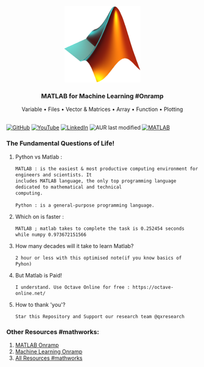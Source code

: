 <p align="center">
  <a href="https://www.youtube.com/channel/UCX7oe66V8zyFpAJyMfPL9VA">
    <img src="https://github.com/xiaowuc2/xiaowuc2/blob/master/source/Matlab_Logo.png" alt="MATLAB" width="200" height="200">
  </a>
  <h3 align="center">MATLAB for Machine Learning #Onramp</h3>
  <p align="center">
    Variable • Files • Vector & Matrices • Array • Function • Plotting
      <br />
    <br>
  </p>
</p>


[![GitHub](https://img.shields.io/static/v1.svg?label=Collaborators&message=1&color=success&logo=github&style=social)](https://github.com/qxresearch/Simple-Harmonic-Motion/graphs/contributors)
[![YouTube](https://img.shields.io/static/v1.svg?label=YouTube&message=@qxresearch&color=grey&logo=youtube&style=flat&logoColor=white&colorA=critical)](https://www.youtube.com/channel/UCX7oe66V8zyFpAJyMfPL9VA)
  [![LinkedIn](https://img.shields.io/static/v1.svg?label=LinkedIn&message=xiaowuc2&color=success&logo=linkedin&style=flat&logoColor=white&colorA=blue)](https://www.linkedin.com/in/xiaowuc2)
    <img alt="AUR last modified" src="https://img.shields.io/aur/last-modified/google-chrome">
    [![MATLAB](https://github.com/mathworks/Database-Explorer-for-IIASA/workflows/MATLAB/badge.svg)](https://github.com/mathworks/Database-Explorer-for-IIASA/actions?query=workflow%3AMATLAB)
  
  
### The Fundamental Questions of Life!

1. Python vs Matlab : 
   ```
   MATLAB : is the easiest & most productive computing environment for engineers and scientists. It 
   includes MATLAB language, the only top programming language dedicated to mathematical and technical 
   computing.

   Python : is a general-purpose programming language.
   ```
2. Which on is faster :
   ```
   MATLAB ; matlab takes to complete the task is 0.252454 seconds while numpy 0.973672151566
   ```
  
3. How many decades will it take to learn Matlab?
   ```
   2 hour or less with this optimised note(if you know basics of Pyhon)
   ``` 
4. But Matlab is Paid!
   ```
   I understand. Use Octave Online for free : https://octave-online.net/
   ```
5. How to thank 'you'?
   ```
   Star this Repository and Support our research team @qxresearch
   ```

### Other Resources #mathworks: 

1. [MATLAB Onramp](https://matlabacademy.mathworks.com/R2021a/portal.html?course=gettingstarted)
2. [Machine Learning Onramp](https://matlabacademy.mathworks.com/R2021a/portal.html?course=machinelearning)
3. [All Resources #mathworks](https://matlabacademy.mathworks.com/)
